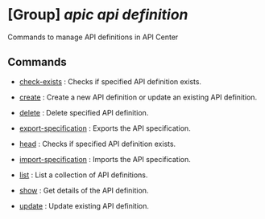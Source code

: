# [Group] _apic api definition_

Commands to manage API definitions in API Center

## Commands

- [check-exists](/Commands/apic/api/definition/_check-exists.md)
: Checks if specified API definition exists.

- [create](/Commands/apic/api/definition/_create.md)
: Create a new API definition or update an existing API definition.

- [delete](/Commands/apic/api/definition/_delete.md)
: Delete specified API definition.

- [export-specification](/Commands/apic/api/definition/_export-specification.md)
: Exports the API specification.

- [head](/Commands/apic/api/definition/_head.md)
: Checks if specified API definition exists.

- [import-specification](/Commands/apic/api/definition/_import-specification.md)
: Imports the API specification.

- [list](/Commands/apic/api/definition/_list.md)
: List a collection of API definitions.

- [show](/Commands/apic/api/definition/_show.md)
: Get details of the API definition.

- [update](/Commands/apic/api/definition/_update.md)
: Update existing API definition.
